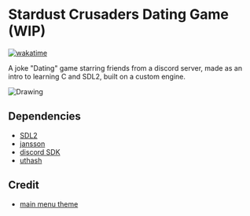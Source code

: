 # Stardust Crusaders Dating Game (WIP)

[![wakatime](https://wakatime.com/badge/user/3e73d21c-9ccb-4e77-ab4d-6f58f0296cfa/project/6f9bf7f2-a63f-480c-ae9d-924c770d6e52.svg)](https://wakatime.com/badge/user/3e73d21c-9ccb-4e77-ab4d-6f58f0296cfa/project/6f9bf7f2-a63f-480c-ae9d-924c770d6e52)

A joke "Dating" game starring friends from a discord server, made as an intro to learning C and SDL2, built on a custom engine.

![Drawing](https://github.com/Yoyolick/SCDG/assets/43967290/f98545d1-c4ba-419e-a674-da436f591d23)

## Dependencies

- [SDL2](https://www.libsdl.org/)
- [jansson](https://github.com/akheron/jansson)
- [discord SDK](https://discord.com/developers/docs/game-sdk/sdk-starter-guide)
- [uthash](https://github.com/troydhanson/uthash)

## Credit

- [main menu theme](https://www.youtube.com/watch?v=LGqDB4qmDVM)
